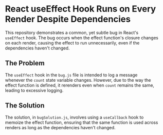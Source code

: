 # React useEffect Hook Runs on Every Render Despite Dependencies

This repository demonstrates a common, yet subtle bug in React's `useEffect` hook.  The bug occurs when the effect function's closure changes on each render, causing the effect to run unnecessarily, even if the dependencies haven't changed.

## The Problem

The `useEffect` hook in the `bug.js` file is intended to log a message whenever the `count` state variable changes.  However, due to the way the effect function is defined, it rerenders even when `count` remains the same, leading to excessive logging.

## The Solution

The solution, in `bugSolution.js`, involves using a `useCallback` hook to memoize the effect function, ensuring that the same function is used across renders as long as the dependencies haven't changed.
